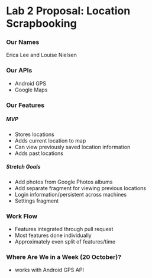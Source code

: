 # Lab 2 Proposal: Location Scrapbooking

### Our Names
Erica Lee and Louise Nielsen

### Our APIs
- Android GPS
- Google Maps

### Our Features
##### MVP
- Stores locations
- Adds current location to map
- Can view previously saved location information
- Adds past locations

##### Stretch Goals
- Add photos from Google Photos albums
- Add separate fragment for viewing previous locations
- Login information/persistent across machines
- Settings fragment

### Work Flow
- Features integrated through pull request
- Most features done individually
- Approximately even split of features/time

### Where Are We in a Week (20 October)?
- works with Android GPS API
